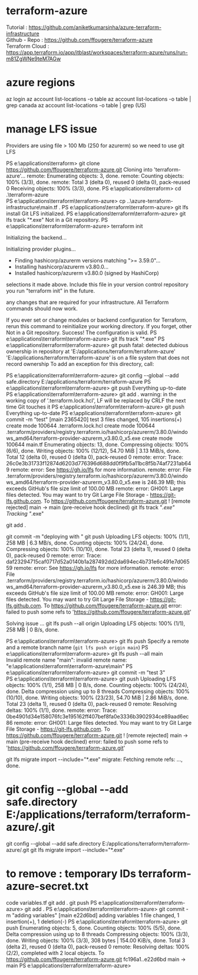 # terraform-azure
Tutorial : https://github.com/aniketkumarsinha/azure-terraform-infrastructure <br>
Github - Repo : https://github.com/ffougere/terraform-azure <br>
Terraform Cloud : https://app.terraform.io/app/itblast/workspaces/terraform-azure/runs/run-m81ZgWNe9teM7AGw <br>

# azure regions
az login az account list-locations -o table az account list-locations -o table | grep canada az account list-locations -o table | grep (US)

# manage LFS issue
Providers are using file > 100 Mb (250 for azurerm) so we need to use git LFS

PS e:\applications\terraform> git clone https://github.com/ffougere/terraform-azure.git
Cloning into 'terraform-azure'...
remote: Enumerating objects: 3, done.
remote: Counting objects: 100% (3/3), done.
remote: Total 3 (delta 0), reused 0 (delta 0), pack-reused 0
Receiving objects: 100% (3/3), done.
PS e:\applications\terraform> cd .\terraform-azure\
PS e:\applications\terraform\terraform-azure> cp ..\azure-terraform-infrastructure\main.tf .
PS e:\applications\terraform\terraform-azure> git lfs install
Git LFS initialized.
PS e:\applications\terraform\terraform-azure> git lfs track "*.exe"
Not in a Git repository.
PS e:\applications\terraform\terraform-azure> terraform init

Initializing the backend...

Initializing provider plugins...
- Finding hashicorp/azurerm versions matching ">= 3.59.0"...
- Installing hashicorp/azurerm v3.80.0...
- Installed hashicorp/azurerm v3.80.0 (signed by HashiCorp)

selections it made above. Include this file in your version control repository
you run "terraform init" in the future.


any changes that are required for your infrastructure. All Terraform commands
should now work.

If you ever set or change modules or backend configuration for Terraform,
rerun this command to reinitialize your working directory. If you forget, other
Not in a Git repository.
Success! The configuration is valid.
PS e:\applications\terraform\terraform-azure> git lfs track "*.exe"
PS e:\applications\terraform\terraform-azure> git push
fatal: detected dubious ownership in repository at 'E:/applications/terraform/terraform-azure'
'E:/applications/terraform/terraform-azure' is on a file system that does not record ownership
To add an exception for this directory, call:

PS e:\applications\terraform\terraform-azure> git config --global --add safe.directory E:/applications/terraform/terraform-azure
PS e:\applications\terraform\terraform-azure> git push
Everything up-to-date
PS e:\applications\terraform\terraform-azure> git add .
warning: in the working copy of '.terraform.lock.hcl', LF will be replaced by CRLF the next time Git touches it
PS e:\applications\terraform\terraform-azure> git push 
Everything up-to-date
PS e:\applications\terraform\terraform-azure> git commit -m "test"
[main 2365420] test
 3 files changed, 105 insertions(+)
 create mode 100644 .terraform.lock.hcl
 create mode 100644 .terraform/providers/registry.terraform.io/hashicorp/azurerm/3.80.0/windows_amd64/terraform-provider-azurerm_v3.80.0_x5.exe
 create mode 100644 main.tf
Enumerating objects: 13, done.
Compressing objects: 100% (6/6), done.
Writing objects: 100% (12/12), 54.70 MiB | 3.13 MiB/s, done.
Total 12 (delta 0), reused 0 (delta 0), pack-reused 0
remote: error: Trace: 26c0e3b31733f12874d6203d776396d688dd0f9fb5a11bc8f5b74af7231ab649
remote: error: See https://gh.io/lfs for more information.
remote: error: File .terraform/providers/registry.terraform.io/hashicorp/azurerm/3.80.0/windows_amd64/terraform-provider-azurerm_v3.80.0_x5.exe is 246.39 MB; this exceeds GitHub's file size limit of 100.00 MB
remote: error: GH001: Large files detected. You may want to try Git Large File Storage - https://git-lfs.github.com.
To https://github.com/ffougere/terraform-azure.git
 ! [remote rejected] main -> main (pre-receive hook declined)
git lfs track "*.exe"
Tracking "*.exe"

git add .

git commit -m "deploying with "
git push
Uploading LFS objects: 100% (1/1), 258 MB | 6.3 MB/s, done.
Counting objects: 100% (24/24), done.
Compressing objects: 100% (10/10), done.
Total 23 (delta 1), reused 0 (delta 0), pack-reused 0
remote: error: Trace: daf23294715caf0717d52a0140b1a287492dd2da694ec4b731e6c491e7d06559
remote: error: See https://gh.io/lfs for more information.
remote: error: File .terraform/providers/registry.terraform.io/hashicorp/azurerm/3.80.0/windows_amd64/terraform-provider-azurerm_v3.80.0_x5.exe is 246.39 MB; this exceeds GitHub's file size limit of 100.00 MB
remote: error: GH001: Large files detected. You may want to try Git Large File Storage - https://git-lfs.github.com.
To https://github.com/ffougere/terraform-azure.git
error: failed to push some refs to 'https://github.com/ffougere/terraform-azure.git'

Solving issue ...
git lfs push --all origin
Uploading LFS objects: 100% (1/1), 258 MB | 0 B/s, done.

PS e:\applications\terraform\terraform-azure> git lfs push
Specify a remote and a remote branch name (`git lfs push origin main`)
PS e:\applications\terraform\terraform-azure> git lfs push --all main  
Invalid remote name "main": invalid remote name: "e:\\applications\\terraform\\terraform-azure\\main"
PS e:\applications\terraform\terraform-azure> git commit -m "test 3"   
PS e:\applications\terraform\terraform-azure> git push
Uploading LFS objects: 100% (1/1), 258 MB | 0 B/s, done.
Counting objects: 100% (24/24), done.
Delta compression using up to 8 threads
Compressing objects: 100% (10/10), done.
Writing objects: 100% (23/23), 54.70 MiB | 2.86 MiB/s, done.
Total 23 (delta 1), reused 0 (delta 0), pack-reused 0
remote: Resolving deltas: 100% (1/1), done.
remote: error: Trace: 0be4901d34e158076fc3e195162ff407bef8fa0e3336b3902934ce89aad6ec86
remote: error: GH001: Large files detected. You may want to try Git Large File Storage - https://git-lfs.github.com.
To https://github.com/ffougere/terraform-azure.git
 ! [remote rejected] main -> main (pre-receive hook declined)
error: failed to push some refs to 'https://github.com/ffougere/terraform-azure.git'

git lfs migrate import --include="*.exe"
migrate: Fetching remote refs: ..., done.

#        git config --global --add safe.directory E:/applications/terraform/terraform-azure/.git

git config --global --add safe.directory E:/applications/terraform/terraform-azure/.git
git lfs migrate import --include="*.exe"
# to remove : temporary IDs terraform-azure-secret.txt
code variables.tf
git add .
git push
PS e:\applications\terraform\terraform-azure> git add .
PS e:\applications\terraform\terraform-azure> git commit -m "adding variables"
[main e22d6bd] adding variables
 1 file changed, 1 insertion(+), 1 deletion(-)
PS e:\applications\terraform\terraform-azure> git push
Enumerating objects: 5, done.
Counting objects: 100% (5/5), done.
Delta compression using up to 8 threads
Compressing objects: 100% (3/3), done.
Writing objects: 100% (3/3), 308 bytes | 154.00 KiB/s, done.
Total 3 (delta 2), reused 0 (delta 0), pack-reused 0
remote: Resolving deltas: 100% (2/2), completed with 2 local objects.
To https://github.com/ffougere/terraform-azure.git
   fc196a1..e22d6bd  main -> main
PS e:\applications\terraform\terraform-azure>


